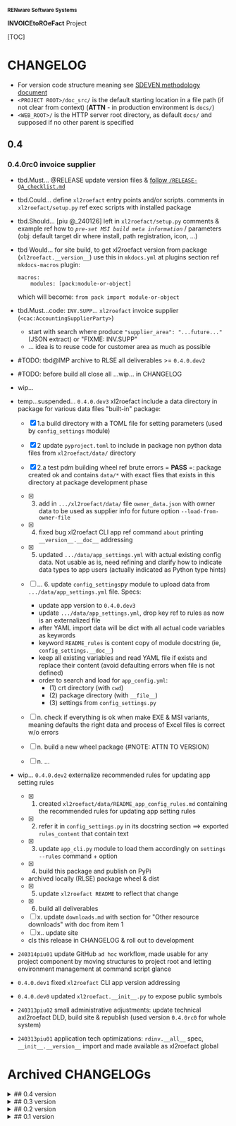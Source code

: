 <small>**RENware Software Systems**</small>

**INVOICEtoROeFact** Project

[TOC]


# CHANGELOG

- For version code structure meaning see [SDEVEN methodology document](http://sdeven.renware.eu)
- `<PROJECT ROOT>/doc_src/` is the default starting location in a file path (if not clear from context) (**ATTN** - in production environment is `docs/`)
- `<WEB_ROOT>/` is the HTTP server root directory, as default `docs/` and supposed if no other parent is specified


<!-- #TODO #NOTE ...
====[ General PLAN ]====

* ---[ general planning board ]---:
    * -#NOTE link Swagger servicii web: `https://mfinante.gov.ro/web/efactura/informatii-tehnice`
    * -#NOTE link specif API incarcare fact: `https://mfinante.gov.ro/static/10/eFactura/upload.html#/EFacturaUpload/handleRequest`

* ---[ FUTURE NEW APP COMMANDS ]---:
    * `config` - set `config_settings.py` variables (make it INTERACTIVELY using `Rich prompt`)
    * `xl2json` - crt_wip... (last upd @ 240219piu_a)
    * `json2xml` - see module WRXML,
    * `json2pdf` - new module. tbd..,
    * `xml2roefact` - see module LDXML
    * chk for other commands from doc `https://invoicetoroefact.renware.eu/commercial_agreement/110-SRE-api_to_roefact_requirements.html#componenta-xl2roefact`

* ---[ Plan for `rdinv` module ]---:
        * [ ] ...wip in 0.4... invoice supplier (`<cac:AccountingSupplierParty>`)
-->




## 0.4


### 0.4.0rc0 invoice supplier  <!--TODO:wip... (#NOTE: set_date_here...)-->

* tbd.Must... @RELEASE update version files & [follow `/RELEASE-QA_checklist.md`](./RELEASE-QA_checklist.md)

* tbd.Could... define `xl2roefact` entry points and/or scripts. comments in `xl2roefact/setup.py` ref exec scripts with installed package

* tbd.Should... [piu @_240126] left in `xl2roefact/setup.py` comments & example ref how to _`pre-set MSI build meta information`_ / parameters (obj: default target dir where install, path registration, icon, ...)
* tbd Would... for site build, to get xl2roefact version from package (`xl2roefact.__version__`) use this in `mkdocs.yml` at plugins section ref `mkdocs-macros` plugin:
   ```
   macros:
       modules: [pack:module-or-object]
  ```
  which will become: `from pack import module-or-object`

* tbd.Must...code: `INV.SUPP`... `xl2roefact` invoice supplier (`<cac:AccountingSupplierParty>`)
    * start with search where produce `"supplier_area": "...future..."` (JSON extract) or "FIXME: INV.SUPP"
    * ... idea is to reuse code for customer area as much as possible

* #TODO: tbd@IMP archive to RLSE all deliverables >= `0.4.0.dev2`
* #TODO: before build all close all ...wip... in CHANGELOG 

* wip...

* temp...suspended... `0.4.0.dev3` xl2roefact include a data directory in package for various data files "built-in" package:
    * [x] 1.a build directory with a TOML file for setting parameters (used by `config_settings` module)
    * [x] 2 update `pyproject.toml` to include in package non python data files from `xl2roefact/data/` directory
    * [x] 2.a test pdm building wheel ref brute errors = __PASS__ =: package created ok and contains `data/*` with exact flies that exists in this directory at package development phase
    * [x] 3. add in `.../xl2roefact/data/` file `owner_data.json` with owner data to be used as supplier info for future option `--load-from-owner-file`
    * [x] 4. fixed bug xl2roefact CLI app ref command `about` printing `__version__.__doc__` addressing
    * [x] 5. updated `.../data/app_settings.yml` with actual existing config data. Not usable as is, need refining and clarify how to indicate data types to app users (actually indicated as Python type hints)
    * [ ] ... 6. update `config_settings`py module to upload data from `.../data/app_settings.yml` file. Specs:
        * update app version to `0.4.0.dev3`
        * update `.../data/app_settings.yml`, drop key ref to rules as now is an externalized file
        * after YAML import data will be dict with all actual code variables as keywords
        * keyword `README_rules` is content copy of module docstring (ie, `config_settings.__doc__`)
        * keep all existing variables and read YAML file if exists and replace their content (avoid defaulting errors when file is not defined)
        * order to search and load for `app_config.yml`:
            * (1) crt directory (with `cwd`)
            * (2) package directory (with `__file__`)
            * (3) settings from `config_settings.py`
    * [ ] n. check if everything is ok when make EXE & MSI variants, meaning defaults the right data and process of Excel files is correct w/o errors
    * [ ] n. build a new wheel package (#NOTE: ATTN TO VERSION)
    * [ ] n. ...



* wip... `0.4.0.dev2` externalize recommended rules for updating app setting rules
    * [x] 1. created `xl2roefact/data/README_app_config_rules.md` containing the recommended rules for updating app setting rules
    * [x] 2. refer it in `config_settings.py` in its docstring section ==> exported `rules_content` that contain text
    * [x] 3. update `app_cli.py` module to load them accordingly on `settings --rules` command + option
    * [x] 4. build this package and publish on PyPi
    * archived locally (RLSE) package wheel & dist
    * [x] 5. update `xl2roefact README` to reflect that change
    * [x] 6. build all deliverables
    * [ ] x. update `downloads.md` with section for "Other resource downloads" with doc from item 1
    * [ ] x.. update site
    * cls this release in CHANGELOG & roll out to development

* `240314piu01` update GitHub `ad hoc` workflow, made usable for any project component by moving structures to project root and letting environment management at command script glance
* `0.4.0.dev1` fixed `xl2roefact` CLI app version addressing
* `0.4.0.dev0` updated `xl2roefact.__init__.py` to expose public symbols
* `240313piu02` small administrative adjustments: update technical axl2roefact DLD, build site & republish (used version `0.4.0rc0` for whole system)
* `240313piu01` application tech optimizations: `rdinv.__all__` spec, `__init__.__version__` import and made available as xl2roefact global











# Archived CHANGELOGs

<details markdown="1"><summary markdown="1">
## 0.4 version
</summary>

* ...
</details>




<details markdown="1"><summary markdown="1">
## 0.3 version
</summary>

* [`0.3.2b0` single EXE version](./changelog_history/CHANGELOG-0.3.2b0.md)
* [`0.3.1b1` fixed bug JSON->["Invoice"]["cac_InvoiceLine"] list[list]](./changelog_history/CHANGELOG-0.3.1b1.md)
* [`0.3.1b`  promote v0.3.0b0 deliverables: WHEEL, TRA.GZ, MSI to `0.3.1b`](./changelog_history/CHANGELOG-0.3.1b.md)
* [`0.3.0b` xl2roefact invoice taxes summary](./changelog_history/CHANGELOG-0.3.0b.md)
</details>




<details markdown="1"><summary markdown="1">
## 0.2 version
</summary>

* [`0.2.2.dev` project development environment improvements](./changelog_history/CHANGELOG-0.2.2.dev.md)
* [`0.2.1b` invoice grand totals](./changelog_history/CHANGELOG-0.2.1b.md)
* [`0.2.0b` xl2roefact invoice customer info-optional items (bank, email, reg-com, phone)](./changelog_history/CHANGELOG-0.2.0b.md)
</details>




<details markdown="1"><summary markdown="1">
## 0.1 version
</summary>

* [`0.1.22b` xl2roefact application interface improvements](./changelog_history/CHANGELOG-0.1.22b.md)
* [`0.1.21.post3` cleaned system documentation and site](./changelog_history/CHANGELOG-0.1.21.post3.md)
* [`0.1.21.post2` xl2roefact app detailed section with commands & options "--help" like](./changelog_history/CHANGELOG-0.1.21.post2.md)
* [`0.1.21.post1` fixed missing links in site root index page](./changelog_history/CHANGELOG-0.1.21.post1.md)
* [`0.1.21` rollout news in system portal invoicetoroefact.renware.eu](./changelog_history/CHANGELOG-0.1.21.md)
* [`0.1.20.dev` invoice customer address](./changelog_history/CHANGELOG-0.1.20.dev.md)
* [`0.1.19.dev` invoice customer and partial invoice total values calculations](./changelog_history/CHANGELOG-0.1.19.dev.md)
* [`0.1.18.dev` invoice customer CUI partial invoice total values calculations](./changelog_history/CHANGELOG-0.1.18.dev.md)
* [`0.1.17.dev` fixed all application & package running standard ways](./changelog_history/CHANGELOG-0.1.17.dev.md)
* [`0.1.16.dev` improving Excel kv-data search with "IN-LABEL" method](./changelog_history/CHANGELOG-0.1.16.dev.md)
* [`0.1.15` updated solution portal `http://invoicetoroefact.renware.eu/`](./changelog_history/CHANGELOG-0.1.15.md)
* [`0.1.14.dev` invoice issue date](./changelog_history/CHANGELOG-0.1.14.dev.md)
* [`0.1.13.dev` invoice currency](./changelog_history/CHANGELOG-0.1.13.dev.md)
* [`0.1.12.dev` invoice number](./changelog_history/CHANGELOG-0.1.12.dev.md)
* [`0.1.11.dev` packaging improvements for app & xl2roefact package](./changelog_history/CHANGELOG-0.1.11.dev.md)
* [`0.1.10.dev` command interface improved, `msi` package building, invoice template & updated documentation](./changelog_history/CHANGELOG-0.1.10.dev.md)
* [`0.1.9.dev` `xl2roefact.RDINV` running executable and distribution kit](./changelog_history/CHANGELOG-0.1.9.dev.md)
* [`0.1.8.dev` improved application structure and first executable release](./changelog_history/CHANGELOG-0.1.8.dev.md)
* [`0.1.7.dev` `xl2roefact.RDINV` invoice items & metadata + *OPEN ISSUES*](./changelog_history/CHANGELOG-0.1.7.dev.md)
* [`0.1.6.dev` commercial agreement OPTIONS document](changelog_history/CHANGELOG-0.1.6.dev.md)
* [`0.1.5.dev` init component *xl2roefact* for CLI application](./changelog_history/CHANGELOG-0.1.5.dev.md)
* [`0.1.4.dev` Create system backbone structure](./changelog_history/CHANGELOG-0.1.4.dev.md)
* [`0.1.3.dev` Enhancing `payments_validation_board` technical proposal](./changelog_history/CHANGELOG-0.1.3.dev.md)
* [`0.1.2.dev` Enhancing `APItoROefact` technical proposal](./changelog_history/CHANGELOG-0.1.2.dev.md)
* [`0.1.1.dev` Elaborating technical proposal](./changelog_history/CHANGELOG-0.1.1.dev.md)
* [`0.1.0.dev` System raw backbone](./changelog_history/CHANGELOG-0.1.0.dev.md)
</details>


